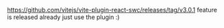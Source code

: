 https://github.com/vitejs/vite-plugin-react-swc/releases/tag/v3.0.1
feature is released already just use the plugin :) 
